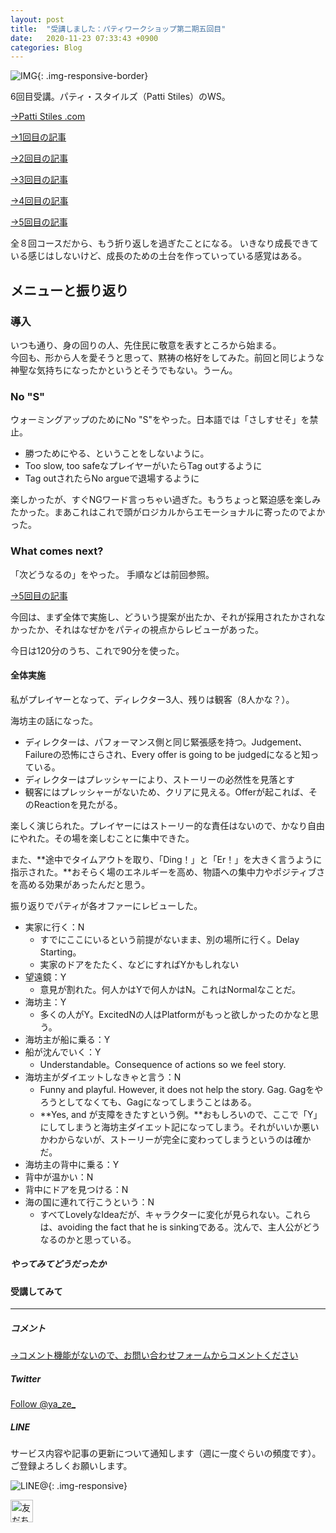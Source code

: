 ```yaml
---
layout: post
title:  "受講しました：パティワークショップ第二期五回目"
date:   2020-11-23 07:33:43 +0900
categories: Blog
---
```


![IMG]({{site.baseurl}}/img/20201130_01.jpg){: .img-responsive-border} 



6回目受講。パティ・スタイルズ（Patti Stiles）のWS。

[→Patti Stiles .com](https://www.pattistiles.com/)

[→1回目の記事]({{site.baseurl}}/blog/2020/10/26/PattiWS2-1/)

[→2回目の記事]({{site.baseurl}}/blog/2020/11/02/PattiWS2-2/)

[→3回目の記事]({{site.baseurl}}/blog/2020/11/09/PattiWS2-3/)

[→4回目の記事]({{site.baseurl}}/blog/2020/11/16/PattiWS2-4/)

[→5回目の記事]({{site.baseurl}}/blog/2020/11/23/PattiWS2-5/)

全８回コースだから、もう折り返しを過ぎたことになる。
いきなり成長できている感じはしないけど、成長のための土台を作っていっている感覚はある。


## メニューと振り返り

### 導入

いつも通り、身の回りの人、先住民に敬意を表すところから始まる。  
今回も、形から人を愛そうと思って、黙祷の格好をしてみた。前回と同じような神聖な気持ちになったかというとそうでもない。うーん。



### No "S"
ウォーミングアップのためにNo "S"をやった。日本語では「さしすせそ」を禁止。

- 勝つためにやる、ということをしないように。
- Too slow, too safeなプレイヤーがいたらTag outするように
- Tag outされたらNo argueで退場するように

楽しかったが、すぐNGワード言っちゃい過ぎた。もうちょっと緊迫感を楽しみたかった。まあこれはこれで頭がロジカルからエモーショナルに寄ったのでよかった。




### What comes next?

「次どうなるの」をやった。  手順などは前回参照。

[→5回目の記事]({{site.baseurl}}/blog/2020/11/23/PattiWS2-5/)

今回は、まず全体で実施し、どういう提案が出たか、それが採用されたかされなかったか、それはなぜかをパティの視点からレビューがあった。

今日は120分のうち、これで90分を使った。



#### 全体実施

私がプレイヤーとなって、ディレクター3人、残りは観客（8人かな？）。

海坊主の話になった。

- ディレクターは、パフォーマンス側と同じ緊張感を持つ。Judgement、Failureの恐怖にさらされ、Every offer is going to be judgedになると知っている。
- ディレクターはプレッシャーにより、ストーリーの必然性を見落とす
- 観客にはプレッシャーがないため、クリアに見える。Offerが起これば、そのReactionを見たがる。

楽しく演じられた。プレイヤーにはストーリー的な責任はないので、かなり自由にやれた。その場を楽しむことに集中できた。

また、**途中でタイムアウトを取り、「Ding！」と「Er！」を大きく言うように指示された。**おそらく場のエネルギーを高め、物語への集中力やポジティブさを高める効果があったんだと思う。

振り返りでパティが各オファーにレビューした。

- 実家に行く：N
  - すでにここにいるという前提がないまま、別の場所に行く。Delay Starting。
  - 実家のドアをたたく、などにすればYかもしれない
- 望遠鏡：Y
  - 意見が割れた。何人かはYで何人かはN。これはNormalなことだ。
- 海坊主：Y
  - 多くの人がY。ExcitedNの人はPlatformがもっと欲しかったのかなと思う。
- 海坊主が船に乗る：Y
- 船が沈んでいく：Y
  - Understandable。Consequence of actions so we feel story.
- 海坊主がダイエットしなきゃと言う：N
  - Funny and playful. However, it does not help the story. Gag. Gagをやろうとしてなくても、Gagになってしまうことはある。
  - **Yes, and が支障をきたすという例。**おもしろいので、ここで「Y」にしてしまうと海坊主ダイエット記になってしまう。それがいいか悪いかわからないが、ストーリーが完全に変わってしまうというのは確かだ。
- 海坊主の背中に乗る：Y
- 背中が温かい：N
- 背中にドアを見つける：N
- 海の国に連れて行こうという：N
  - すべてLovelyなIdeaだが、キャラクターに変化が見られない。これらは、avoiding the fact that he is sinkingである。沈んで、主人公がどうなるのかと思っている。








##### やってみてどうだったか








#### 受講してみて







---
##### コメント
[→コメント機能がないので、お問い合わせフォームからコメントください]({{site.baseurl}}/docs/contact/)

##### Twitter

<a href="https://twitter.com/ya_ze_?ref_src=twsrc%5Etfw" class="twitter-follow-button" data-show-count="false">Follow @ya_ze_</a><script async src="https://platform.twitter.com/widgets.js" charset="utf-8"></script>


##### LINE

サービス内容や記事の更新について通知します（週に一度ぐらいの頻度です）。
ご登録よろしくお願いします。

![LINE@]({{site.baseurl}}/img/lineat.png){: .img-responsive}

<a href="https://line.me/R/ti/p/%40tqt3140x"><img height="36" border="0" alt="友だち追加" src="https://scdn.line-apps.com/n/line_add_friends/btn/ja.png"></a> 
